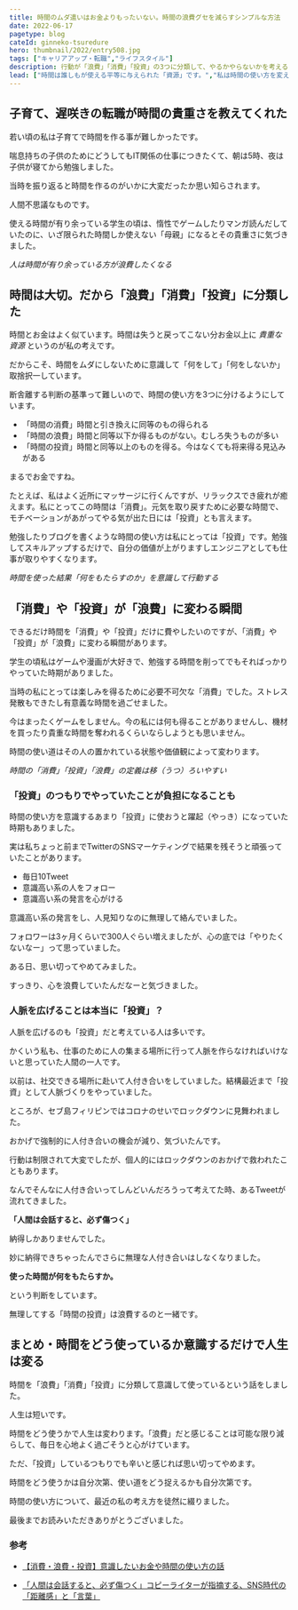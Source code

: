 ```yaml
---
title: 時間のムダ遣いはお金よりもったいない。時間の浪費グセを減らすシンプルな方法
date: 2022-06-17
pagetype: blog
cateId: ginneko-tsuredure
hero: thumbnail/2022/entry508.jpg
tags: ["キャリアアップ・転職","ライフスタイル"]
description: 行動が「浪費」「消費」「投資」の3つに分類して、やるかやらないかを考えるようになった。断舎離してセブに来た海外ノマドの私が、時間の使い方を変えたらもっと人生が楽になったお話。
lead: ["時間は誰しもが使える平等に与えられた「資源」です。","私は時間の使い方を変えることで、自分の望む職につくことが転職できました。","時間の使い方もお金のように「浪費」「消費」「投資」の3つに分類してみると、行動の取捨択一しやすくなります。","たくさんの「もの」や「こと」を断舎離してセブに来た海外ノマドの私が、時間の使い方を変えたらもっと人生が楽になったお話をします。"]
---
```

## 子育て、遅咲きの転職が時間の貴重さを教えてくれた
若い頃の私は子育てで時間を作る事が難しかったです。

喘息持ちの子供のためにどうしてもIT関係の仕事につきたくて、朝は5時、夜は子供が寝てから勉強しました。

当時を振り返ると時間を作るのがいかに大変だったか思い知らされます。

人間不思議なものです。

使える時間が有り余っている学生の頃は、惰性でゲームしたりマンガ読んだしていたのに、いざ限られた時間しか使えない「母親」になるとその貴重さに気づきました。

<div class="gray-box"><p><em>人は時間が有り余っている方が浪費したくなる</em></p></div>

## 時間は大切。だから「浪費」「消費」「投資」に分類した
時間とお金はよく似ています。時間は失うと戻ってこない分お金以上に *貴重な資源* というのが私の考えです。

だからこそ、時間をムダにしないために意識して「何をして」「何をしないか」取捨択一しています。

断舎離する判断の基準って難しいので、時間の使い方を3つに分けるようにしています。

* 「時間の消費」時間と引き換えに同等のもの得られる
* 「時間の浪費」時間と同等以下か得るものがない。むしろ失うものが多い
* 「時間の投資」時間と同等以上のものを得る。今はなくても将来得る見込みがある

まるでお金ですね。

たとえば、私はよく近所にマッサージに行くんですが、リラックスでき疲れが癒えます。私にとってこの時間は「消費」。元気を取り戻すために必要な時間で、モチベーションがあがってやる気が出た日には「投資」とも言えます。

勉強したりブログを書くような時間の使い方は私にとっては「投資」です。勉強してスキルアップするだけで、自分の価値が上がりますしエンジニアとしても仕事が取りやすくなります。

<div class="gray-box"><p><em>時間を使った結果「何をもたらすのか」を意識して行動する</em></p></div>

## 「消費」や「投資」が「浪費」に変わる瞬間
できるだけ時間を「消費」や「投資」だけに費やしたいのですが、「消費」や「投資」が「浪費」に変わる瞬間があります。

学生の頃私はゲームや漫画が大好きで、勉強する時間を削ってでもそればっかりやっていた時期がありました。

当時の私にとっては楽しみを得るために必要不可欠な「消費」でした。ストレス発散もできたし有意義な時間を過ごせました。

今はまったくゲームをしません。今の私には何も得ることがありませんし、機材を買ったり貴重な時間を奪われるくらいならしようとも思いません。

時間の使い道はその人の置かれている状態や価値観によって変わります。

<div class="gray-box"><p><em>時間の「消費」「投資」「浪費」の定義は移（うつ）ろいやすい</em></p></div>

### 「投資」のつもりでやっていたことが負担になることも
時間の使い方を意識するあまり「投資」に使おうと躍起（やっき）になっていた時期もありました。

実は私ちょっと前までTwitterのSNSマーケティングで結果を残そうと頑張っていたことがあります。

* 毎日10Tweet
* 意識高い系の人をフォロー
* 意識高い系の発言を心がける

意識高い系の発言をし、人見知りなのに無理して絡んでいました。

フォロワーは3ヶ月くらいで300人ぐらい増えましたが、心の底では「やりたくないなー」って思っていました。

ある日、思い切ってやめてみました。

<msg txt="あっさり辞めたら心が軽くなりました！！"></msg>

すっきり、心を浪費していたんだなーと気づきました。

### 人脈を広げることは本当に「投資」？
人脈を広げるのも「投資」だと考えている人は多いです。

かくいう私も、仕事のために人の集まる場所に行って人脈を作らなければいけないと思っていた人間の一人です。

<msg txt="人脈を広げるということは、お金も時間も使います。"></msg>

以前は、社交できる場所に赴いて人付き合いをしていました。結構最近まで「投資」として人脈づくりをやっていました。

ところが、セブ島フィリピンではコロナのせいでロックダウンに見舞われました。

おかげで強制的に人付き合いの機会が減り、気づいたんです。

<msg txt="人付き合いしないとなんてラクなんだ！！"></msg>

行動は制限されて大変でしたが、個人的にはロックダウンのおかげで救われたこともあります。

なんでそんなに人付き合いってしんどいんだろうって考えてた時、あるTweetが流れてきました。

**「人間は会話すると、必ず傷つく」**

納得しかありませんでした。

妙に納得できちゃったんでさらに無理な人付き合いはしなくなりました。

**使った時間が何をもたらすか。**

<msg txt="得るものと失うものを天秤にかけて負担のほうが大きければやらない"></msg>

という判断をしています。

無理してする「時間の投資」は浪費するのと一緒です。

## まとめ・時間をどう使っているか意識するだけで人生は変る
時間を「浪費」「消費」「投資」に分類して意識して使っているという話をしました。

人生は短いです。

時間をどう使うかで人生は変わります。「浪費」だと感じることは可能な限り減らして、毎日を心地よく過ごそうと心がけています。

ただ、「投資」しているつもりでも辛いと感じれば思い切ってやめます。

時間をどう使うかは自分次第、使い道をどう捉えるかも自分次第です。

時間の使い方について、最近の私の考え方を徒然に綴りました。

最後までお読みいただきありがとうございました。

### 参考

* [【消費・浪費・投資】意識したいお金や時間の使い方の話](https://note.com/narashika/n/ncb272a3fb2be)

* [「人間は会話すると、必ず傷つく」コピーライターが指摘する、SNS時代の「距離感」と「言葉」](https://logmi.jp/business/articles/325276)
